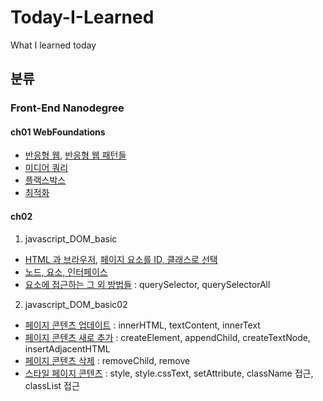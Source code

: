 # Today-I-Learned
What I learned today

## 분류
### Front-End Nanodegree
#### ch01 WebFoundations
- [반응형 웹](https://github.com/chinsanchung/Today-I-Learned/blob/master/Front-End_Nanodegree/ch01_WebFoundations.md#responsive-web), [반응형 웹 패턴들](https://github.com/chinsanchung/Today-I-Learned/blob/master/Front-End_Nanodegree/ch01_WebFoundations.md#media-query)
- [미디어 쿼리](https://github.com/chinsanchung/Today-I-Learned/blob/master/Front-End_Nanodegree/ch01_WebFoundations.md#media-query)
- [플랙스박스](https://github.com/chinsanchung/Today-I-Learned/blob/master/Front-End_Nanodegree/ch01_WebFoundations.md#media-query)
- [최적화](https://github.com/chinsanchung/Today-I-Learned/blob/master/Front-End_Nanodegree/ch01_WebFoundations.md#optimization-%EC%B5%9C%EC%A0%81%ED%99%94)

#### ch02
1. javascript_DOM_basic
- [HTML 과 브라우저](https://github.com/chinsanchung/Today-I-Learned/blob/master/Front-End_Nanodegree/ch02_JavaScript/JavaScript_DOM_basic.md#html%EA%B3%BC-%EB%B8%8C%EB%9D%BC%EC%9A%B0%EC%A0%80), [페이지 요소를 ID, 클래스로 선택](https://github.com/chinsanchung/Today-I-Learned/blob/master/Front-End_Nanodegree/ch02_JavaScript/JavaScript_DOM_basic.md#%ED%8E%98%EC%9D%B4%EC%A7%80-element-%EB%A5%BC-id-%EB%A1%9C-%EC%84%A0%ED%83%9D%ED%95%98%EA%B8%B0)
- [노드, 요소, 인터페이스](https://github.com/chinsanchung/Today-I-Learned/blob/master/Front-End_Nanodegree/ch02_JavaScript/JavaScript_DOM_basic.md#%EB%85%B8%EB%93%9C-elements-%EC%9D%B8%ED%84%B0%ED%8E%98%EC%9D%B4%EC%8A%A4)
- [요소에 접근하는 그 외 방법들](https://github.com/chinsanchung/Today-I-Learned/blob/master/Front-End_Nanodegree/ch02_JavaScript/JavaScript_DOM_basic.md#elements%EC%97%90-%EC%A0%91%EA%B7%BC%ED%95%98%EB%8A%94-%EA%B7%B8-%EC%99%B8%EC%9D%98-%EB%B0%A9%EB%B2%95) : querySelector, querySelectorAll

2. javascript_DOM_basic02
- [페이지 콘텐츠 업데이트](https://github.com/chinsanchung/Today-I-Learned/blob/master/Front-End_Nanodegree/ch02_JavaScript/JavaScript_DOM_basic02.md#%ED%8E%98%EC%9D%B4%EC%A7%80-%EC%BD%98%ED%85%90%EC%B8%A0-%EC%97%85%EB%8D%B0%EC%9D%B4%ED%8A%B8) : innerHTML, textContent, innerText
- [페이지 콘텐츠 새로 추가](https://github.com/chinsanchung/Today-I-Learned/blob/master/Front-End_Nanodegree/ch02_JavaScript/JavaScript_DOM_basic02.md#%ED%8E%98%EC%9D%B4%EC%A7%80-%EC%BD%98%ED%85%90%EC%B8%A0-%EC%83%88%EB%A1%9C-%EC%B6%94%EA%B0%80%ED%95%98%EA%B8%B0) : createElement, appendChild, createTextNode, insertAdjacentHTML
- [페이지 콘텐츠 삭제](https://github.com/chinsanchung/Today-I-Learned/blob/master/Front-End_Nanodegree/ch02_JavaScript/JavaScript_DOM_basic02.md#%ED%8E%98%EC%9D%B4%EC%A7%80-%EC%BD%98%ED%85%90%EC%B8%A0-%EC%82%AD%EC%A0%9C%ED%95%98%EA%B8%B0) : removeChild, remove
- [스타일 페이지 콘텐츠](https://github.com/chinsanchung/Today-I-Learned/blob/master/Front-End_Nanodegree/ch02_JavaScript/JavaScript_DOM_basic02.md#%EC%8A%A4%ED%83%80%EC%9D%BC-%ED%8E%98%EC%9D%B4%EC%A7%80-%EC%BD%98%ED%85%90%EC%B8%A0) : style, style.cssText, setAttribute, className 접근, classList 접근
